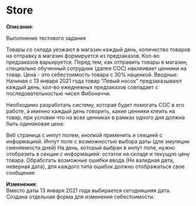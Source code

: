 # Store 
 **Описание**:  

Выполнение тестового задания

Товары со склада уезжают в магазин каждый день, количество товаров на отправку в магазин формируется из предзаказов. 
Кол-во предзаказов варьируется. Перед тем, как отправить товары в магазин, специально обученный сотрудник (далее СОС) наклеивает ценники на товар. Цена - это себестоимость товара с 30% наценкой.
Вводные: Начиная с 13 января 2021 года товар “Левый носок” предзаказывают каждый день, кол-во ежедневных предзаказов совпадает с последовательностью чисел Фибоначчи. 

Необходимо разработать систему, которая будет помогать СОС в его работе, а именно каждый день говорить, какие ценники клеить на товар, при условии что на всех ценниках в рамках одного дня должна быть одинаковая цена:

Веб страница с инпут полем, кнопкой применить и секцией с информацией.
Инпут поле с возможностью выбора даты (для эмуляции сменяемости дней)
На день, который выбран в инпут поле, нужно отобразить в секции с информацией: остаток на складе и текущую цену товара.
Обработать возможные ошибки ввода (Не валидная дата, неверная дата), для каждого типа ошибок должно отображаться свое сообщение

 **Изменения**:  
 Вместо даты 13 января 2021 года выбирается сегодняшняя дата.  
 Создана отдельная форма для изменения себестоимости.
